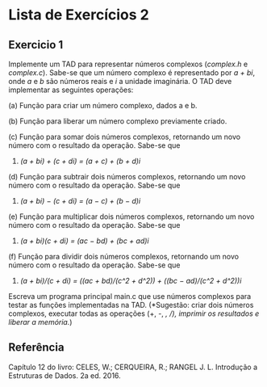 # Lista de Exercícios 2

## Exercicio 1
Implemente um TAD para representar números complexos (*complex.h* e *complex.c*). Sabe-se
que um número complexo é representado por *a + bi*, onde *a* e *b* são números reais e *i* a unidade
imaginária. O TAD deve implementar as seguintes operações:

(a) Função para criar um número complexo, dados a e b.

(b) Função para liberar um número complexo previamente criado.

(c) Função para somar dois números complexos, retornando um novo número com o resultado da operação. Sabe-se que

1. *(a + bi) + (c + di) = (a + c) + (b + d)i*

(d) Função para subtrair dois números complexos, retornando um novo número com o resultado da operação. Sabe-se que

1. *(a + bi) − (c + di) = (a − c) + (b − d)i*

(e) Função para multiplicar dois números complexos, retornando um novo número com o resultado da operação. Sabe-se que

1. *(a + bi)(c + di) = (ac − bd) + (bc + ad)i*

(f) Função para dividir dois números complexos, retornando um novo número com o resultado da operação. Sabe-se que

1. *(a + bi)/(c + di) = ((ac + bd)/(c^2 + d^2)) + ((bc − ad)/(c^2 + d^2))i*

Escreva um programa principal main.c que use números complexos para testar as funções
implementadas na TAD. (*Sugestão: criar dois números complexos, executar todas as operações (+, -, *, /), imprimir os resultados e liberar a memória.*)

## Referência
Capítulo 12 do livro: CELES, W.; CERQUEIRA, R.; RANGEL J. L. Introdução a Estruturas de
Dados. 2a
ed. 2016.